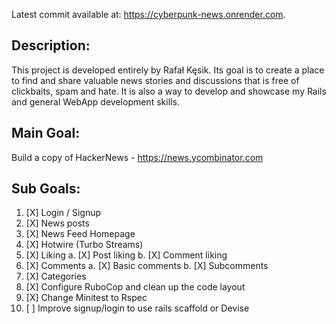 Latest commit available at: https://cyberpunk-news.onrender.com.

## Description:
This project is developed entirely by Rafał Kęsik. Its goal is to create a place to find and share valuable news stories and discussions that is free of clickbaits, spam and hate. It is also a way to develop and showcase my Rails and general WebApp development skills.

## Main Goal:

Build a copy of HackerNews - https://news.ycombinator.com

## Sub Goals:

1. [X] Login / Signup
2. [X] News posts
3. [X] News Feed Homepage
4. [X] Hotwire (Turbo Streams)
5. [X] Liking
   a. [X] Post liking
   b. [X] Comment liking
6. [X] Comments
   a. [X] Basic comments
   b. [X] Subcomments
7. [X] Categories
8. [X] Configure RuboCop and clean up the code layout
9. [X] Change Minitest to Rspec
10. [ ] Improve signup/login to use rails scaffold or Devise


<!-- # README

This README would normally document whatever steps are necessary to get the
application up and running.

Things you may want to cover:

* Ruby version

* System dependencies

* Configuration

* Database creation

* Database initialization

* How to run the test suite

* Services (job queues, cache servers, search engines, etc.)

* Deployment instructions

* ... -->
